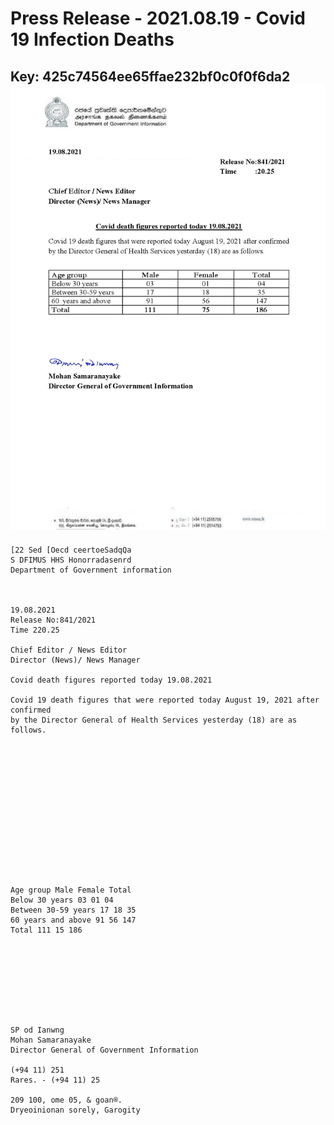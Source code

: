 # Press Release - 2021.08.19 - Covid 19 Infection Deaths 
Key: 425c74564ee65ffae232bf0c0f0f6da2 
![img](img/425c74564ee65ffae232bf0c0f0f6da2.jpg)
---
```
[22 Sed [Oecd ceertoeSadqQa
S DFIMUS HHS Honorradasenrd
Department of Government information

 

19.08.2021
Release No:841/2021
Time 220.25

Chief Editor / News Editor
Director (News)/ News Manager

Covid death figures reported today 19.08.2021

Covid 19 death figures that were reported today August 19, 2021 after confirmed
by the Director General of Health Services yesterday (18) are as follows.

 

 

 

 

 

 

 

Age group Male Female Total
Below 30 years 03 01 04
Between 30-59 years 17 18 35
60 years and above 91 56 147
Total 111 15 186

 

 

 

 

SP od Ianwng
Mohan Samaranayake
Director General of Government Information

(+94 11) 251
Rares. - (+94 11) 25

209 100, ome 05, & goan®.
Dryeoinionan sorely, Garogity

      

```
